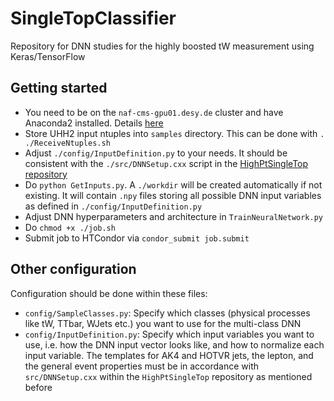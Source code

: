 # SingleTopClassifier

Repository for DNN studies for the highly boosted tW measurement using Keras/TensorFlow


## Getting started

* You need to be on the `naf-cms-gpu01.desy.de` cluster and have Anaconda2 installed. Details [here](https://confluence.desy.de/pages/viewpage.action?spaceKey=UHHML&title=Using+GPUs+in+naf)
* Store UHH2 input ntuples into `samples` directory. This can be done with `. ./ReceiveNtuples.sh`
* Adjust `./config/InputDefinition.py` to your needs. It should be consistent with the `./src/DNNSetup.cxx` script in the [HighPtSingleTop repository](https://github.com/MatthiesC/HighPtSingleTop)
* Do `python GetInputs.py`. A `./workdir` will be created automatically if not existing. It will contain `.npy` files storing all possible DNN input variables as defined in `./config/InputDefinition.py`
* Adjust DNN hyperparameters and architecture in `TrainNeuralNetwork.py`
* Do `chmod +x ./job.sh`
* Submit job to HTCondor via `condor_submit job.submit`


## Other configuration

Configuration should be done within these files:
* `config/SampleClasses.py`: Specify which classes (physical processes like tW, TTbar, WJets etc.) you want to use for the multi-class DNN
* `config/InputDefinition.py`: Specify which input variables you want to use, i.e. how the DNN input vector looks like, and how to normalize each input variable. The templates for AK4 and HOTVR jets, the lepton, and the general event properties must be in accordance with `src/DNNSetup.cxx` within the `HighPtSingleTop` repository as mentioned before
